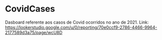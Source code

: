 # CovidCases

Dasboard referente aos casos de Covid ocorridos no ano de 2021.
Link: https://lookerstudio.google.com/u/0/reporting/70e0ccf9-2786-4466-9964-2177589d3a75/page/wcU8D
